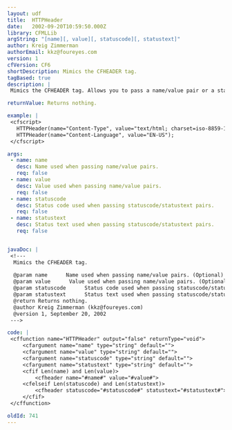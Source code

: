 ```yaml
---
layout: udf
title:  HTTPHeader
date:   2002-09-20T10:59:50.000Z
library: CFMLLib
argString: "[name][, value][, statuscode][, statustext]"
author: Kreig Zimmerman
authorEmail: kkz@foureyes.com
version: 1
cfVersion: CF6
shortDescription: Mimics the CFHEADER tag.
tagBased: true
description: |
 Mimics the CFHEADER tag. Allows you to pass a name/value pair or a statuscode/statustext pair.

returnValue: Returns nothing.

example: |
 <cfscript>
   HTTPHeader(name="Content-Type", value="text/html; charset=iso-8859-1");
   HTTPHeader(name="Content-Language", value="EN-US");
 </cfscript>

args:
 - name: name
   desc: Name used when passing name/value pairs.
   req: false
 - name: value
   desc: Value used when passing name/value pairs.
   req: false
 - name: statuscode
   desc: Status code used when passing statuscode/statustext pairs.
   req: false
 - name: statustext
   desc: Status text used when passing statuscode/statustext pairs.
   req: false


javaDoc: |
 <!---
  Mimics the CFHEADER tag.
  
  @param name      Name used when passing name/value pairs. (Optional)
  @param value      Value used when passing name/value pairs. (Optional)
  @param statuscode      Status code used when passing statuscode/statustext pairs. (Optional)
  @param statustext      Status text used when passing statuscode/statustext pairs. (Optional)
  @return Returns nothing. 
  @author Kreig Zimmerman (kkz@foureyes.com) 
  @version 1, September 20, 2002 
 --->

code: |
 <cffunction name="HTTPHeader" output="false" returnType="void">
     <cfargument name="name" type="string" default="">
     <cfargument name="value" type="string" default="">
     <cfargument name="statuscode" type="string" default="">
     <cfargument name="statustext" type="string" default="">
     <cfif Len(name) and Len(value)>
         <cfheader name="#name#" value="#value#">
     <cfelseif Len(statuscode) and Len(statustext)>
         <cfheader statuscode="#statuscode#" statustext="#statustext#">
     </cfif>
 </cffunction>

oldId: 741
---
```


